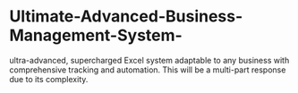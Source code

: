 # Ultimate-Advanced-Business-Management-System-
ultra-advanced, supercharged Excel system adaptable to any business with comprehensive tracking and automation. This will be a multi-part response due to its complexity.
